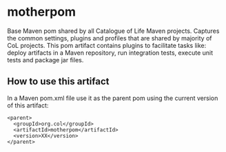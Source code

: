 # motherpom
Base Maven pom shared by all Catalogue of Life Maven projects. Captures the common settings, plugins and profiles that
are shared by majority of CoL projects. This pom artifact contains plugins to facilitate tasks like: deploy artifacts in a Maven repository, 
run integration tests, execute unit tests and package jar files.


## How to use this artifact
In a Maven pom.xml file use it as the parent pom using the current version of this artifact:

```
<parent>
  <groupId>org.col</groupId>
  <artifactId>motherpom</artifactId>
  <version>XX</version>
</parent>
```
